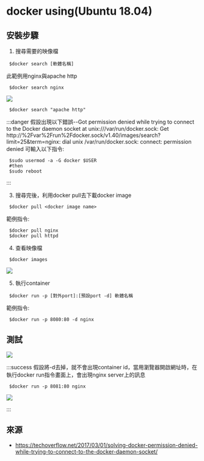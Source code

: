 # docker using(Ubuntu 18.04)

## 安裝步驟

1. 搜尋需要的映像檔
```shell=
 $docker search [軟體名稱]
```
此範例用nginx與apache http
```shell=
 $docker search nginx
```
![](https://i.imgur.com/07kPLQm.png)

```shell=
 $docker search "apache http"
```
:::danger
假設出現以下錯誤--Got permission denied while trying to connect to the Docker daemon socket at unix:///var/run/docker.sock: Get http://%2Fvar%2Frun%2Fdocker.sock/v1.40/images/search?limit=25&term=nginx: dial unix /var/run/docker.sock: connect: permission denied
可輸入以下指令:
```shell=
 $sudo usermod -a -G docker $USER
 #then
 $sudo reboot
```
:::

3. 搜尋完後，利用docker pull去下載docker image
```shell=
 $docker pull <docker image name>
```
範例指令:
```shell=
 $docker pull nginx
 $docker pull httpd
```

4. 查看映像檔
```shell=
 $docker images
```
![](https://i.imgur.com/UsurVpf.png)

5. 執行container
```shell=
 $docker run -p [對外port]:[預設port -d] 軟體名稱
```
範例指令:
```shell=
 $docker run -p 8080:80 -d nginx
```

## 測試
![](https://i.imgur.com/qKGAscl.png)

:::success
假設將-d去掉，就不會出現container id，當用瀏覽器開啟網址時，在執行docker run指令畫面上，會出現nginx server上的訊息
```shell=
 $docker run -p 8081:80 nginx
```
![](https://i.imgur.com/Smms1MI.png)

:::



## 來源
- https://techoverflow.net/2017/03/01/solving-docker-permission-denied-while-trying-to-connect-to-the-docker-daemon-socket/